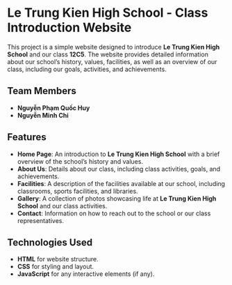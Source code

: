 # Le Trung Kien High School - Class Introduction Website

This project is a simple website designed to introduce **Le Trung Kien High School** and our class **12C5**. The website provides detailed information about our school’s history, values, facilities, as well as an overview of our class, including our goals, activities, and achievements.

## Team Members

- **Nguyễn Phạm Quốc Huy**
- **Nguyễn Minh Chi**

## Features

- **Home Page**: An introduction to **Le Trung Kien High School** with a brief overview of the school’s history and values.
- **About Us**: Details about our class, including class activities, goals, and achievements.
- **Facilities**: A description of the facilities available at our school, including classrooms, sports facilities, and libraries.
- **Gallery**: A collection of photos showcasing life at **Le Trung Kien High School** and our class activities.
- **Contact**: Information on how to reach out to the school or our class representatives.

## Technologies Used

- **HTML** for website structure.
- **CSS** for styling and layout.
- **JavaScript** for any interactive elements (if any).
